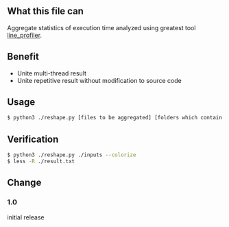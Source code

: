 ## What this file can
Aggregate statistics of execution time analyzed using greatest tool [line_profiler](https://github.com/rkern/line_profiler).

## Benefit
- Unite multi-thread result
- Unite repetitive result without modification to source code

## Usage
```bash
$ python3 ./reshape.py [files to be aggregated] [folders which contain files to be aggregated] [--color]
```

## Verification
```bash
$ python3 ./reshape.py ./inputs --colorize
$ less -R ./result.txt
```

## Change
### 1.0
initial release
